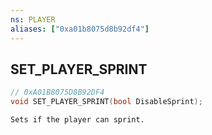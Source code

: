 ```yaml
---
ns: PLAYER
aliases: ["0xa01b8075d8b92df4"]
---
```

## SET_PLAYER_SPRINT

```c
// 0xA01B8075D8B92DF4
void SET_PLAYER_SPRINT(bool DisableSprint);
```

```
Sets if the player can sprint.
```
